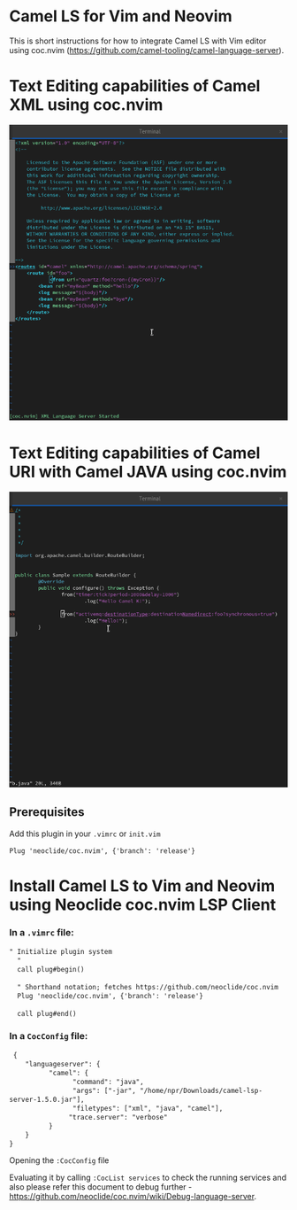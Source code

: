 # Camel LS for Vim and Neovim  

This is short instructions for how to integrate Camel LS with Vim editor using coc.nvim (https://github.com/camel-tooling/camel-language-server).

# Text Editing capabilities of Camel XML using coc.nvim

![xmlnvim](images/xmlnvim.gif)

# Text Editing capabilities of Camel URI with Camel JAVA using coc.nvim

![javanvim](images/javanvim.gif)

## Prerequisites

Add this plugin in your `.vimrc` or `init.vim`
```
Plug 'neoclide/coc.nvim', {'branch': 'release'}
```

# Install Camel LS to Vim and Neovim using Neoclide coc.nvim LSP Client 

### In a `.vimrc` file:
```
" Initialize plugin system
  "
  call plug#begin()
  
  " Shorthand notation; fetches https://github.com/neoclide/coc.nvim
  Plug 'neoclide/coc.nvim', {'branch': 'release'}
  
  call plug#end()
```

### In a `CocConfig` file:
```
 {
    "languageserver": {
          "camel": {
                "command": "java",
                "args": ["-jar", "/home/npr/Downloads/camel-lsp-server-1.5.0.jar"],
                "filetypes": ["xml", "java", "camel"],
               "trace.server": "verbose"
          }
    }
}
```
Opening the `:CocConfig` file


Evaluating it by calling `:CocList services` to check the running services and also please refer this document to debug further - https://github.com/neoclide/coc.nvim/wiki/Debug-language-server.



